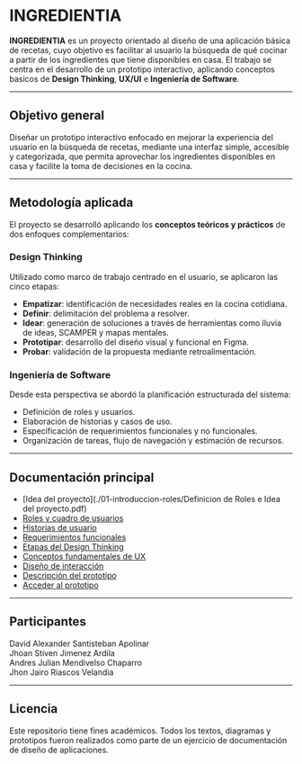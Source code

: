 # INGREDIENTIA 

**INGREDIENTIA** es un proyecto orientado al diseño de una aplicación básica de recetas, cuyo objetivo es facilitar al usuario la búsqueda de qué cocinar a partir de los ingredientes que tiene disponibles en casa. El trabajo se centra en el desarrollo de un prototipo interactivo, aplicando conceptos basicos de **Design Thinking**, **UX/UI** e **Ingeniería de Software**.

---

##  Objetivo general

Diseñar un prototipo interactivo enfocado en mejorar la experiencia del usuario en la búsqueda de recetas, mediante una interfaz simple, accesible y categorizada, que permita aprovechar los ingredientes disponibles en casa y facilite la toma de decisiones en la cocina.

---

## Metodología aplicada

El proyecto se desarrolló aplicando los **conceptos teóricos y prácticos** de dos enfoques complementarios:

### Design Thinking

Utilizado como marco de trabajo centrado en el usuario, se aplicaron las cinco etapas:

- **Empatizar**: identificación de necesidades reales en la cocina cotidiana.
- **Definir**: delimitación del problema a resolver.
- **Idear**: generación de soluciones a través de herramientas como lluvia de ideas, SCAMPER y mapas mentales.
- **Prototipar**: desarrollo del diseño visual y funcional en Figma.
- **Probar**: validación de la propuesta mediante retroalimentación.

### Ingeniería de Software

Desde esta perspectiva se abordó la planificación estructurada del sistema:

- Definición de roles y usuarios.
- Elaboración de historias y casos de uso.
- Especificación de requerimientos funcionales y no funcionales.
- Organización de tareas, flujo de navegación y estimación de recursos.

---

## Documentación principal

- [Idea del proyecto](./01-introduccion-roles/Definicion de Roles e Idea del proyecto.pdf)  
- [Roles y cuadro de usuarios](./01-introduccion-roles/cuadro-roles-de-usuario.md)  
- [Historias de usuario](./02-analisis-usuario/historias-de-usuario.md)  
- [Requerimientos funcionales](./03-requerimientos/requerimientos-funcionales.md)  
- [Etapas del Design Thinking](./05-design-thinking/etapas-design-thinking.md)  
- [Conceptos fundamentales de UX](./06-ux-ui/conceptos-fundamentales-ux.md)  
- [Diseño de interacción](./06-ux-ui/diseno-de-interaccion.md)  
- [Descripción del prototipo](./07-prototipo/descripcion-prototipo.md)  
- [Acceder al prototipo](./07-prototipo/link-figma.md)

---
## Participantes
David Alexander Santisteban Apolinar  
Jhoan Stiven Jimenez Ardila  
Andres Julian Mendivelso Chaparro  
Jhon Jairo Riascos Velandia  

---
## Licencia

Este repositorio tiene fines académicos. Todos los textos, diagramas y prototipos fueron realizados como parte de un ejercicio de documentación de diseño de aplicaciones.
